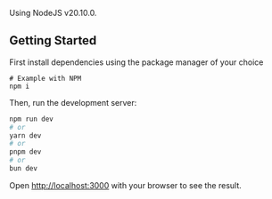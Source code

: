 Using NodeJS v20.10.0.

## Getting Started

First install dependencies using the package manager of your choice
```
# Example with NPM
npm i
```

Then, run the development server:

```bash
npm run dev
# or
yarn dev
# or
pnpm dev
# or
bun dev
```

Open [http://localhost:3000](http://localhost:3000) with your browser to see the result.
